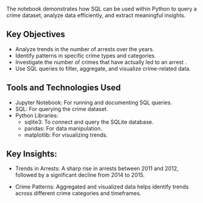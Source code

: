 The notebook demonstrates how SQL can be used within Python to query a crime dataset, analyze data efficiently, and extract meaningful insights.

## Key Objectives
- Analyze trends in the number of arrests over the years.
- Identify patterns in specific crime types and categories.
- Investigate the number of crimes that have actually led to an arrest .
- Use SQL queries to filter, aggregate, and visualize crime-related data.

## Tools and Technologies Used
- Jupyter Notebook: For running and documenting SQL queries.
- SQL: For querying the crime dataset.
- Python Libraries:
     - sqlite3: To connect and query the SQLite database.
     - pandas: For data manipulation.
     - matplotlib: For visualizing trends.

## Key Insights:
- Trends in Arrests: A sharp rise in arrests between 2011 and 2012, followed by a significant decline from 2014 to 2015.

- Crime Patterns: Aggregated and visualized data helps identify trends across different crime categories and timeframes.